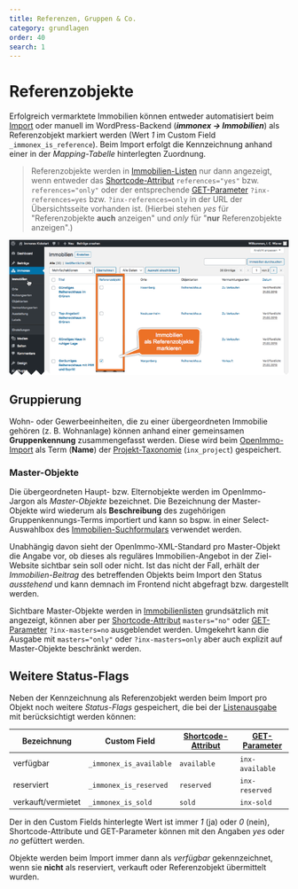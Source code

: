 ```yaml
---
title: Referenzen, Gruppen & Co.
category: grundlagen
order: 40
search: 1
---
```


# Referenzobjekte

Erfolgreich vermarktete Immobilien können entweder automatisiert beim [Import](schnellstart/import.html) oder manuell im WordPress-Backend (***immonex → Immobilien***) als Referenzobjekt markiert werden (Wert *1* im Custom Field `_immonex_is_reference`). Beim Import erfolgt die Kennzeichnung anhand einer in der <i>Mapping-Tabelle</i> hinterlegten Zuordnung.

> Referenzobjekte werden in [Immobilien-Listen](komponenten/liste.html) nur dann angezeigt, wenn entweder das [Shortcode-Attribut](komponenten/liste.html#Custom-Field-basiert) `references="yes"` bzw. `references="only"` oder der entsprechende [GET-Parameter](schnellstart/einbindung.html#GET-Parameter) `?inx-references=yes` bzw. `?inx-references=only` in der URL der Übersichtsseite vorhanden ist. (Hierbei stehen *yes* für "Referenzobjekte **auch** anzeigen" und *only* für "**nur** Referenzobjekte anzeigen".)

![Immobilienliste im WordPress-Backend](assets/scst-be-property-list.gif)

## Gruppierung

Wohn- oder Gewerbeeinheiten, die zu einer übergeordneten Immobilie gehören (z. B. Wohnanlage) können anhand einer gemeinsamen **Gruppenkennung** zusammengefasst werden. Diese wird beim [OpenImmo-Import](schnellstart/import.html) als Term (**Name**) der [Projekt-Taxonomie](beitragsarten-taxonomien.html) (`inx_project`) gespeichert.

### Master-Objekte

Die übergeordneten Haupt- bzw. Elternobjekte werden im OpenImmo-Jargon als <i>Master-Objekte</i> bezeichnet. Die Bezeichnung der Master-Objekte wird wiederum als **Beschreibung** des zugehörigen Gruppenkennungs-Terms importiert und kann so bspw. in einer Select-Auswahlbox des [Immobilien-Suchformulars](komponenten/index.html) verwendet werden.

Unabhängig davon sieht der OpenImmo-XML-Standard pro Master-Objekt die Angabe vor, ob dieses als reguläres Immobilien-Angebot in der Ziel-Website sichtbar sein soll oder nicht. Ist das nicht der Fall, erhält der <i>Immobilien-Beitrag</i> des betreffenden Objekts beim Import den Status *ausstehend* und kann demnach im Frontend nicht abgefragt bzw. dargestellt werden.

Sichtbare Master-Objekte werden in [Immobilienlisten](komponenten/liste.html) grundsätzlich mit angezeigt, können aber per [Shortcode-Attribut](komponenten/liste.html#Custom-Field-basiert) `masters="no"` oder [GET-Parameter](schnellstart/einbindung.html#GET-Parameter) `?inx-masters=no` ausgeblendet werden. Umgekehrt kann die Ausgabe mit `masters="only"` oder `?inx-masters=only` aber auch explizit auf Master-Objekte beschränkt werden.

## Weitere Status-Flags

Neben der Kennzeichnung als Referenzobjekt werden beim Import pro Objekt noch weitere <i>Status-Flags</i> gespeichert, die bei der [Listenausgabe](komponenten/liste.html) mit berücksichtigt werden können:

| Bezeichnung | Custom Field | [Shortcode-Attribut](komponenten/liste.html#Custom-Field-basiert) | [GET-Parameter](schnellstart/einbindung.html#GET-Parameter) |
| ----------- | ------------ | -------------------------- | ------------- |
| verfügbar | `_immonex_is_available` | `available` | `inx-available` |
| reserviert | `_immonex_is_reserved` | `reserved` | `inx-reserved` |
| verkauft/vermietet | `_immonex_is_sold` | `sold` | `inx-sold` |

Der in den Custom Fields hinterlegte Wert ist immer *1* (ja) oder *0* (nein), Shortcode-Attribute und GET-Parameter können mit den Angaben *yes* oder *no* gefüttert werden.

Objekte werden beim Import immer dann als *verfügbar* gekennzeichnet, wenn sie **nicht** als reserviert, verkauft oder Referenzobjekt übermittelt wurden.